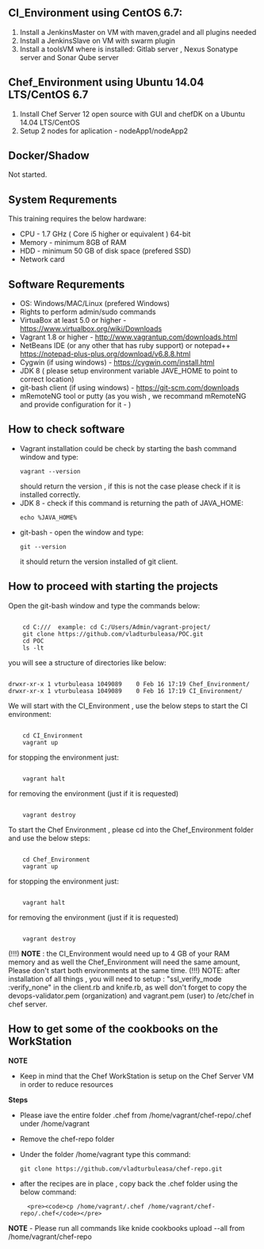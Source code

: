 
## CI_Environment using CentOS 6.7:

1. Install a JenkinsMaster on VM with maven,gradel and all plugins needed
2. Install a JenkinsSlave on VM with swarm plugin 
3. Install a toolsVM where is installed: Gitlab server , Nexus Sonatype server and Sonar Qube server

## Chef_Environment using Ubuntu 14.04 LTS/CentOS 6.7

1. Install Chef Server 12 open source with GUI and chefDK on a Ubuntu 14.04 LTS/CentOS
2. Setup 2 nodes for aplication - nodeApp1/nodeApp2

## Docker/Shadow
Not started.


## System Requrements 


This training requires the below hardware:

- CPU - 1.7 GHz ( Core i5 higher or equivalent ) 64-bit 
- Memory - minimum 8GB of RAM
- HDD - minimum 50 GB of disk space (prefered SSD)
- Network card


## Software Requrements


- OS: Windows/MAC/Linux (prefered Windows)
- Rights to perform admin/sudo commands
- VirtuaBox at least 5.0 or higher - https://www.virtualbox.org/wiki/Downloads
- Vagrant  1.8 or higher - http://www.vagrantup.com/downloads.html
- NetBeans IDE (or any other that has ruby support) or notepad++ https://notepad-plus-plus.org/download/v6.8.8.html
- Cygwin (if using windows) - https://cygwin.com/install.html
- JDK 8 ( please setup environment variable JAVE_HOME to point to correct location)
- git-bash client (if using windows) - https://git-scm.com/downloads
- mRemoteNG tool or putty (as you wish , we recommand mRemoteNG and provide configuration for it - )


## How to check software


- Vagrant installation could be check by starting the bash command window and type: 
	<pre><code>vagrant --version</code></pre>
	should return the version , if this is not the case please check if it is installed correctly.
- JDK 8 - check if this command is returning the path of JAVA_HOME:
	<pre><code>echo %JAVA_HOME%</code></pre>
- git-bash - open the window and type:
	<pre><code>git --version</code></pre>
	it should return the version installed of git client.
	


## How to proceed with starting the projects


Open the git-bash window and type the commands below:
<pre><code>
	cd C:/<your>/<workspace>/<path>  example: cd C:/Users/Admin/vagrant-project/ 
	git clone https://github.com/vladturbuleasa/POC.git
	cd POC
	ls -lt 
</code></pre>

you will see a structure of directories like below:
<pre><code>
drwxr-xr-x 1 vturbuleasa 1049089    0 Feb 16 17:19 Chef_Environment/
drwxr-xr-x 1 vturbuleasa 1049089    0 Feb 16 17:19 CI_Environment/
</code></pre>

We will start with the CI_Environment , use the below steps to start the CI environment:
<pre><code>
	cd CI_Environment
	vagrant up
</code></pre>

for stopping the environment just:
<pre><code>
	vagrant halt
</code></pre>
	
for removing the environment (just if it is requested)
<pre><code>
	vagrant destroy
</code></pre>
	
To start the Chef Environment , please cd into the Chef_Environment folder and use the below steps:
<pre><code>
	cd Chef_Environment
	vagrant up
</code></pre>

for stopping the environment just:

<pre><code>
	vagrant halt
</code></pre>
	
for removing the environment (just if it is requested)
<pre><code>
	vagrant destroy
</pre></code>
	
(!!!) **NOTE** : the CI_Environment would need up to 4 GB of your RAM memory and as well the Chef_Environment will need the same amount,
Please don't start both environments at the same time.
(!!!) NOTE: after installation of all things , you will need to setup : "ssl_verify_mode :verify_none" in the client.rb and knife.rb,
as well don't forget to copy the devops-validator.pem (organization) and vagrant.pem (user) to /etc/chef in chef server.
	

## How to get some of the cookbooks on the WorkStation 

**NOTE** 
- Keep in mind that the Chef WorkStation is setup on the Chef Server VM in order to reduce resources

**Steps**

- Please iave the entire folder .chef from /home/vagrant/chef-repo/.chef under /home/vagrant
- Remove the chef-repo folder 
- Under the folder /home/vagrant type this command:

	<pre><code>git clone https://github.com/vladturbuleasa/chef-repo.git </code></pre>

- after the recipes are in place , copy back the .chef folder using the below command:

        <pre><code>cp /home/vagrant/.chef /home/vagrant/chef-repo/.chef</code></pre>

**NOTE** - Please run all commands like knide cookbooks upload --all from /home/vagrant/chef-repo